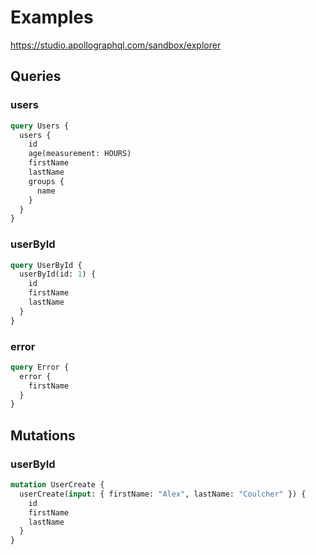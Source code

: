 # Examples

https://studio.apollographql.com/sandbox/explorer

## Queries

### users

```graphql
query Users {
  users {
    id
    age(measurement: HOURS)
    firstName
    lastName
    groups {
      name
    }
  }
}
```

### userById
```graphql
query UserById {
  userById(id: 1) {
    id
    firstName
    lastName
  }
}
```

### error
```graphql
query Error {
  error {
    firstName
  }
}
```


## Mutations
### userById
```graphql
mutation UserCreate {
  userCreate(input: { firstName: "Alex", lastName: "Coulcher" }) {
    id
    firstName
    lastName
  }
}
```

